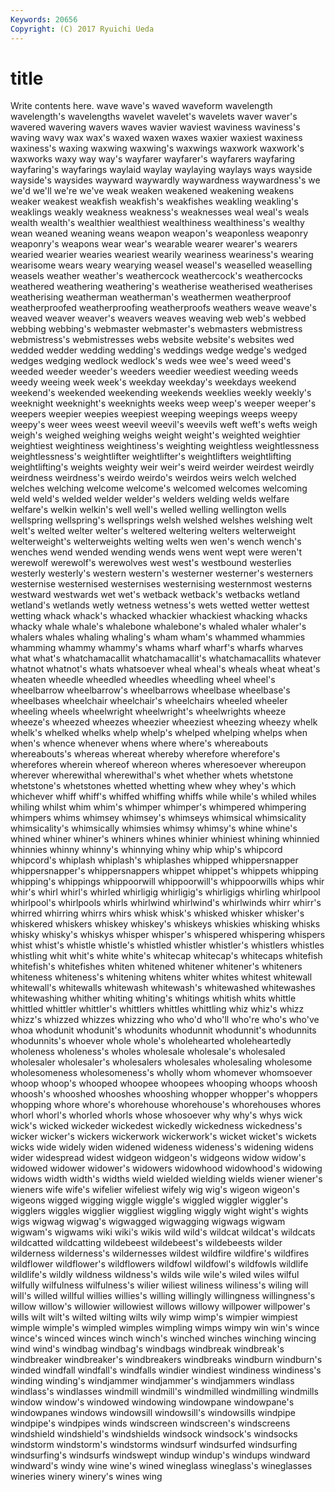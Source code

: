```yaml
---
Keywords: 20656 
Copyright: (C) 2017 Ryuichi Ueda
---
```


# title

Write contents here.
wave wave's
waved waveform wavelength wavelength's wavelengths wavelet wavelet's wavelets waver waver's
wavered wavering wavers waves wavier waviest waviness waviness's waving wavy
wax wax's waxed waxen waxes waxier waxiest waxiness waxiness's waxing
waxwing waxwing's waxwings waxwork waxwork's waxworks waxy way way's wayfarer
wayfarer's wayfarers wayfaring wayfaring's wayfarings waylaid waylay waylaying waylays ways
wayside wayside's waysides wayward waywardly waywardness waywardness's we we'd we'll
we're we've weak weaken weakened weakening weakens weaker weakest weakfish
weakfish's weakfishes weakling weakling's weaklings weakly weakness weakness's weaknesses weal
weal's weals wealth wealth's wealthier wealthiest wealthiness wealthiness's wealthy wean
weaned weaning weans weapon weapon's weaponless weaponry weaponry's weapons wear
wear's wearable wearer wearer's wearers wearied wearier wearies weariest wearily
weariness weariness's wearing wearisome wears weary wearying weasel weasel's weaselled
weaselling weasels weather weather's weathercock weathercock's weathercocks weathered weathering weathering's
weatherise weatherised weatherises weatherising weatherman weatherman's weathermen weatherproof weatherproofed weatherproofing
weatherproofs weathers weave weave's weaved weaver weaver's weavers weaves weaving
web web's webbed webbing webbing's webmaster webmaster's webmasters webmistress webmistress's
webmistresses webs website website's websites wed wedded wedder wedding wedding's
weddings wedge wedge's wedged wedges wedging wedlock wedlock's weds wee
wee's weed weed's weeded weeder weeder's weeders weedier weediest weeding
weeds weedy weeing week week's weekday weekday's weekdays weekend weekend's
weekended weekending weekends weeklies weekly weekly's weeknight weeknight's weeknights weeks
weep weep's weeper weeper's weepers weepier weepies weepiest weeping weepings
weeps weepy weepy's weer wees weest weevil weevil's weevils weft
weft's wefts weigh weigh's weighed weighing weighs weight weight's weighted
weightier weightiest weightiness weightiness's weighting weightless weightlessness weightlessness's weightlifter weightlifter's
weightlifters weightlifting weightlifting's weights weighty weir weir's weird weirder weirdest
weirdly weirdness weirdness's weirdo weirdo's weirdos weirs welch welched welches
welching welcome welcome's welcomed welcomes welcoming weld weld's welded welder
welder's welders welding welds welfare welfare's welkin welkin's well well's
welled welling wellington wells wellspring wellspring's wellsprings welsh welshed welshes
welshing welt welt's welted welter welter's weltered weltering welters welterweight
welterweight's welterweights welting welts wen wen's wench wench's wenches wend
wended wending wends wens went wept were weren't werewolf werewolf's
werewolves west west's westbound westerlies westerly westerly's western western's westerner
westerner's westerners westernise westernised westernises westernising westernmost westerns westward westwards
wet wet's wetback wetback's wetbacks wetland wetland's wetlands wetly wetness
wetness's wets wetted wetter wettest wetting whack whack's whacked whackier
whackiest whacking whacks whacky whale whale's whalebone whalebone's whaled whaler
whaler's whalers whales whaling whaling's wham wham's whammed whammies whamming
whammy whammy's whams wharf wharf's wharfs wharves what what's whatchamacallit
whatchamacallit's whatchamacallits whatever whatnot whatnot's whats whatsoever wheal wheal's wheals
wheat wheat's wheaten wheedle wheedled wheedles wheedling wheel wheel's wheelbarrow
wheelbarrow's wheelbarrows wheelbase wheelbase's wheelbases wheelchair wheelchair's wheelchairs wheeled wheeler
wheeling wheels wheelwright wheelwright's wheelwrights wheeze wheeze's wheezed wheezes wheezier
wheeziest wheezing wheezy whelk whelk's whelked whelks whelp whelp's whelped
whelping whelps when when's whence whenever whens where where's whereabouts
whereabouts's whereas whereat whereby wherefore wherefore's wherefores wherein whereof whereon
wheres wheresoever whereupon wherever wherewithal wherewithal's whet whether whets whetstone
whetstone's whetstones whetted whetting whew whey whey's which whichever whiff
whiff's whiffed whiffing whiffs while while's whiled whiles whiling whilst
whim whim's whimper whimper's whimpered whimpering whimpers whims whimsey whimsey's
whimseys whimsical whimsicality whimsicality's whimsically whimsies whimsy whimsy's whine whine's
whined whiner whiner's whiners whines whinier whiniest whining whinnied whinnies
whinny whinny's whinnying whiny whip whip's whipcord whipcord's whiplash whiplash's
whiplashes whipped whippersnapper whippersnapper's whippersnappers whippet whippet's whippets whipping whipping's
whippings whippoorwill whippoorwill's whippoorwills whips whir whir's whirl whirl's whirled
whirligig whirligig's whirligigs whirling whirlpool whirlpool's whirlpools whirls whirlwind whirlwind's
whirlwinds whirr whirr's whirred whirring whirrs whirs whisk whisk's whisked
whisker whisker's whiskered whiskers whiskey whiskey's whiskeys whiskies whisking whisks
whisky whisky's whiskys whisper whisper's whispered whispering whispers whist whist's
whistle whistle's whistled whistler whistler's whistlers whistles whistling whit whit's
white white's whitecap whitecap's whitecaps whitefish whitefish's whitefishes whiten whitened
whitener whitener's whiteners whiteness whiteness's whitening whitens whiter whites whitest
whitewall whitewall's whitewalls whitewash whitewash's whitewashed whitewashes whitewashing whither whiting
whiting's whitings whitish whits whittle whittled whittler whittler's whittlers whittles
whittling whiz whiz's whizz whizz's whizzed whizzes whizzing who who'd
who'll who're who's who've whoa whodunit whodunit's whodunits whodunnit whodunnit's
whodunnits whodunnits's whoever whole whole's wholehearted wholeheartedly wholeness wholeness's wholes
wholesale wholesale's wholesaled wholesaler wholesaler's wholesalers wholesales wholesaling wholesome wholesomeness
wholesomeness's wholly whom whomever whomsoever whoop whoop's whooped whoopee whoopees
whooping whoops whoosh whoosh's whooshed whooshes whooshing whopper whopper's whoppers
whopping whore whore's whorehouse whorehouse's whorehouses whores whorl whorl's whorled
whorls whose whosoever why why's whys wick wick's wicked wickeder
wickedest wickedly wickedness wickedness's wicker wicker's wickers wickerwork wickerwork's wicket
wicket's wickets wicks wide widely widen widened wideness wideness's widening
widens wider widespread widest widgeon widgeon's widgeons widow widow's widowed
widower widower's widowers widowhood widowhood's widowing widows width width's widths
wield wielded wielding wields wiener wiener's wieners wife wife's wifelier
wifeliest wifely wig wig's wigeon wigeon's wigeons wigged wigging wiggle
wiggle's wiggled wiggler wiggler's wigglers wiggles wigglier wiggliest wiggling wiggly
wight wight's wights wigs wigwag wigwag's wigwagged wigwagging wigwags wigwam
wigwam's wigwams wiki wiki's wikis wild wild's wildcat wildcat's wildcats
wildcatted wildcatting wildebeest wildebeest's wildebeests wilder wilderness wilderness's wildernesses wildest
wildfire wildfire's wildfires wildflower wildflower's wildflowers wildfowl wildfowl's wildfowls wildlife
wildlife's wildly wildness wildness's wilds wile wile's wiled wiles wilful
wilfully wilfulness wilfulness's wilier wiliest wiliness wiliness's wiling will will's
willed willful willies willies's willing willingly willingness willingness's willow willow's
willowier willowiest willows willowy willpower willpower's wills wilt wilt's wilted
wilting wilts wily wimp wimp's wimpier wimpiest wimple wimple's wimpled
wimples wimpling wimps wimpy win win's wince wince's winced winces
winch winch's winched winches winching wincing wind wind's windbag windbag's
windbags windbreak windbreak's windbreaker windbreaker's windbreakers windbreaks windburn windburn's winded
windfall windfall's windfalls windier windiest windiness windiness's winding winding's windjammer
windjammer's windjammers windlass windlass's windlasses windmill windmill's windmilled windmilling windmills
window window's windowed windowing windowpane windowpane's windowpanes windows windowsill windowsill's
windowsills windpipe windpipe's windpipes winds windscreen windscreen's windscreens windshield windshield's
windshields windsock windsock's windsocks windstorm windstorm's windstorms windsurf windsurfed windsurfing
windsurfing's windsurfs windswept windup windup's windups windward windward's windy wine
wine's wined wineglass wineglass's wineglasses wineries winery winery's wines wing

